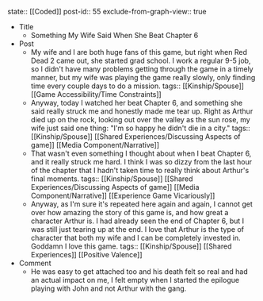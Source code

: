 state:: [[Coded]]
post-id:: 55
exclude-from-graph-view:: true

- Title
  - Something My Wife Said When She Beat Chapter 6
- Post
  - My wife and I are both huge fans of this game, but right when Red Dead 2 came out, she started grad school. I work a regular 9-5 job, so I didn't have many problems getting through the game in a timely manner, but my wife was playing the game really slowly, only finding time every couple days to do a mission.
    tags:: [[Kinship/Spouse]] [[Game Accessibility/Time Constraints]]
  - Anyway, today I watched her beat Chapter 6, and something she said really struck me and honestly made me tear up. Right as Arthur died up on the rock, looking out over the valley as the sun rose, my wife just said one thing: "I'm so happy he didn't die in a city."
    tags:: [[Kinship/Spouse]] [[Shared Experiences/Discussing Aspects of game]] [[Media Component/Narrative]]
  - That wasn't even something I thought about when I beat Chapter 6, and it really struck me hard. I think I was so dizzy from the last hour of the chapter that I hadn't taken time to really think about Arthur's final moments.
    tags:: [[Kinship/Spouse]] [[Shared Experiences/Discussing Aspects of game]] [[Media Component/Narrative]] [[Experience Game Vicariously]]
  - Anyway, as I'm sure it's repeated here again and again, I cannot get over how amazing the story of this game is, and how great a character Arthur is. I had already seen the end of Chapter 6, but I was still just tearing up at the end. I love that Arthur is the type of character that both my wife and I can be completely invested in. Goddamn I love this game.
    tags:: [[Kinship/Spouse]] [[Shared Experiences]] [[Positive Valence]]
- Comment
  - He was easy to get attached too and his death felt so real and had an actual impact on me, I felt empty when I started the epilogue playing with John and not Arthur with the gang.
